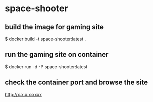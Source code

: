 # space-shooter

## build the image for gaming site
$ docker build -t space-shooter:latest .

## run the gaming site on container
$ docker run -d -P space-shooter:latest

## check the container port and browse the site 
http://x.x.x.x:xxxx

